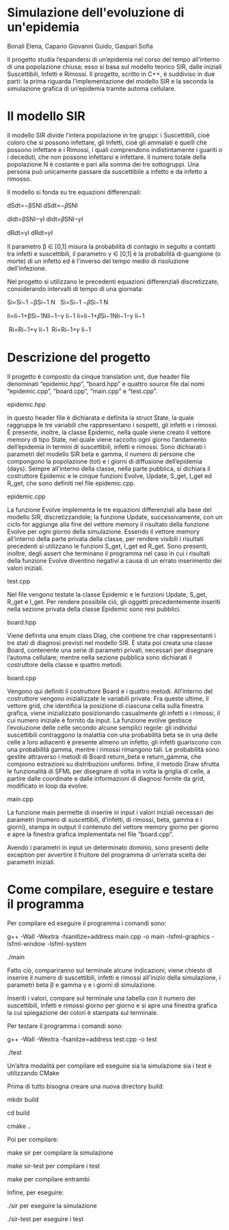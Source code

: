 # Simulazione dell'evoluzione di un'epidemia 

Bonali Elena, Capano Giovanni Guido, Gaspari Sofia 

Il progetto studia l’espandersi di un’epidemia nel corso del tempo all’interno di una popolazione chiusa; esso si basa sul modello teorico SIR, dalle iniziali Suscettibili, Infetti e Rimossi. Il progetto, scritto in C++, è suddiviso in due parti: la prima riguarda l’implementazione del modello SIR e la seconda la simulazione grafica di un’epidemia tramite automa cellulare. 

# Il modello SIR 

Il modello SIR divide l’intera popolazione in tre gruppi: i Suscettibili, cioè coloro che si possono infettare, gli Infetti, cioè gli ammalati e quelli che possono infettare e i Rimossi, i quali comprendono indistintamente i guariti o i deceduti, che non possono infettarsi e infettare. Il numero totale della popolazione N è costante e pari alla somma dei tre sottogruppi. Una persona può unicamente passare da suscettibile a infetto e da infetto a rimosso. 

Il modello si fonda su tre equazioni differenziali: 

dSdt=−βSNI
dSdt=−𝛽SNI
 
          
dIdt=βSNI−γI
dIdt=𝛽SNI−𝛾I
 
          
dRdt=γI
dRdt=𝛾I
 
 

Il parametro β ∈ [0,1] misura la probabilità di contagio in seguito a contatti tra infetti e suscettibili, il parametro γ ∈ [0,1] è la probabilità di guarigione (o morte) di un infetto ed è l'inverso del tempo medio di risoluzione dell'infezione. 

Nel progetto si utilizzano le precedenti equazioni differenziali discretizzate, considerando intervalli di tempo di una giornata: 

Si=Si−1 −βSi−1 N  
Si=Si−1 −𝛽Si−1 N  
 
          
Ii=Ii−1+βSi−1NIi−1−γ Ii−1
Ii=Ii−1+𝛽Si−1NIi−1−𝛾 Ii−1
 
         
 Ri=Ri−1+γ Ii−1
 Ri=Ri−1+𝛾 Ii−1
 
 

# Descrizione del progetto 

Il progetto è composto da cinque translation unit, due header file denominati “epidemic.hpp”, “board.hpp” e quattro source file dai nomi “epidemic.cpp”, “board.cpp”, “main.cpp” e “test.cpp”. 

epidemic.hpp  

In questo header file è dichiarata e definita la struct State, la quale raggruppa le tre variabili che rappresentano i sospetti, gli infetti e i rimossi. È presente, inoltre, la classe Epidemic, nella quale viene creato il vettore memory di tipo State, nel quale viene raccolto ogni giorno l’andamento dell’epidemia in termini di suscettibili, infetti e rimossi. Sono dichiarati i parametri del modello SIR beta e gamma, il numero di persone che compongono la popolazione (tot) e i giorni di diffusione dell’epidemia (days). Sempre all’interno della classe, nella parte pubblica, si dichiara il costruttore Epidemic e le cinque funzioni Evolve, Update, S_get, I_get ed R_get, che sono definiti nel file epidemic.cpp.  

epidemic.cpp 

La funzione Evolve implementa le tre equazioni differenziali alla base del modello SIR, discretizzandole; la funzione Update, successivamente, con un ciclo for aggiunge alla fine del vettore memory il risultato della funzione Evolve per ogni giorno della simulazione. Essendo il vettore memory all’interno della parte privata della classe, per rendere visibili i risultati precedenti si utilizzano le funzioni S_get, I_get ed R_get. Sono presenti, inoltre, degli assert che terminano il programma nel caso in cui i risultati della funzione Evolve diventino negativi a causa di un errato inserimento dei valori iniziali. 

test.cpp 

Nel file vengono testate la classe Epidemic e le funzioni Update, S_get, R_get e I_get. Per rendere possibile ciò, gli oggetti precedentemente inseriti nella sezione privata della classe Epidemic sono resi pubblici.  

board.hpp 

Viene definita una enum class Diag, che contiene tre char rappresentanti i tre stati di diagnosi previsti nel modello SIR. È stata poi creata una classe Board, contenente una serie di parametri privati, necessari per disegnare l’automa cellulare; mentre nella sezione pubblica sono dichiarati il costruttore della classe e quattro metodi. 

board.cpp 

Vengono qui definiti il costruttore Board e i quattro metodi. All’interno del costruttore vengono inizializzate le variabili private. Fra queste ultime, il vettore grid, che identifica la posizione di ciascuna cella sulla finestra grafica, viene inizializzato posizionando casualmente gli infetti e i rimossi, il cui numero iniziale è fornito da input. La funzione evolve gestisce l’evoluzione delle celle secondo alcune semplici regole: gli individui suscettibili contraggono la malattia con una probabilità beta se in una delle celle a loro adiacenti è presente almeno un infetto; gli infetti guariscono con una probabilità gamma, mentre i rimossi rimangono tali. Le probabilità sono gestite attraverso i metodi di Board return_beta e return_gamma, che compiono estrazioni su distribuzioni uniformi. Infine, il metodo Draw sfrutta le funzionalità di SFML per disegnare di volta in volta la griglia di celle, a partire dalle coordinate e dalle informazioni di diagnosi fornite da grid, modificato in loop da evolve. 

main.cpp 

La funzione main permette di inserire in input i valori iniziali necessari dei parametri (numero di suscettibili, d’infetti, di rimossi, beta, gamma e i giorni), stampa in output il contenuto del vettore memory giorno per giorno e apre la finestra grafica implementata nel file “board.cpp”. 

Avendo i parametri in input un determinato dominio, sono presenti delle exception per avvertire il fruitore del programma di un’errata scelta dei parametri iniziali.  

# Come compilare, eseguire e testare il programma 

Per compilare ed eseguire il programma i comandi sono: 

g++ -Wall -Wextra -fsanitize=address main.cpp -o main -lsfml-graphics -lsfml-window -lsfml-system 

./main 

Fatto ciò, compariranno sul terminale alcune indicazioni; viene chiesto di inserire il numero di suscettibili, infetti e rimossi all’inizio della simulazione, i parametri beta β e gamma γ e i giorni di simulazione.  

Inseriti i valori, compare sul terminale una tabella con il numero dei suscettibili, infetti e rimossi giorno per giorno e si apre una finestra grafica la cui spiegazione dei colori è stampata sul terminale. 

Per testare il programma i comandi sono: 

 

g++ -Wall -Wextra -fsanitze=address test.cpp -o test 

./test 

Un’altra modalità per compilare ed eseguire sia la simulazione sia i test è utilizzando CMake 

Prima di tutto bisogna creare una nuova directory build: 

mkdir build 

cd build 

cmake .. 

Poi per compilare: 

make sir       per compilare la simulazione 

make sir-test  per compilare i test 

make           per compilare entrambi 

Infine, per eseguire: 

./sir  per eseguire la simulazione 

./sir-test per eseguire i test 

 
